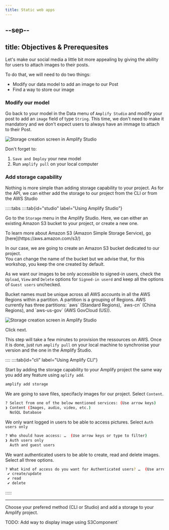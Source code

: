 ```yaml
---
title: Static web apps
---
```


--sep--
---
title: Objectives & Prerequesites
---

Let's make our social media a little bit more appealing by giving the ability for users to attach images to their posts.

To do that, we will need to do two things:
 - Modify our data model to add an image to our Post
 - Find a way to store our image


### Modify our model

Go back to your model in the Data menu of `Amplify Studio` and modify your post to add an `image` field of type `String`. This time, we don't need to make it mandatory and we don't expect users to always have an immage to attach to their Post.

![Storage creation screen in Amplify Studio](/media/storage_postmodel_image.png)

Don't forget to:
 1. `Save and Deploy` your new model
 2. Run `amplify pull` on your local computer

### Add storage capability

Nothing is more simple than adding storage capability to your project.
As for the API, we can either add the storage to our project from the CLI or from the AWS Studio

:::::tabs
::::tab{id="studio" label="Using Amplify Studio"}

Go to the `Storage` menu in the Amplify Studio. Here, we can either an existing Amazon S3 bucket to your project, or create a new one.

<div class="box info">
To learn more about Amazon S3 (Amazon Simple Storage Service), go [here](https://aws.amazon.com/s3/)
</div>

In our case, we are going to create an Amazon S3 bucket dedicated to our project.  
You can change the name of the bucket but we advise that, for this workshop, you keep the one created by default.  

As we want our images to be only accessible to signed-in users, check the `Upload`, `View` and `Delete` options for `Signed-in userd` and keep all the options of `Guest users` unchecked.

<div class="box info">
Bucket names must be unique across all AWS accounts in all the AWS Regions within a partition. A partition is a grouping of Regions. AWS currently has three partitions: `aws` (Standard Regions), `aws-cn` (China Regions), and `aws-us-gov` (AWS GovCloud (US)).
</info>


![Storage creation screen in Amplify Studio](/media/create-bucket_studio.png)

Click next.

This step will take a few minutes to provision the ressources on AWS. Once it is done, just run `amplify pull` on your local machine to synchronise your version and the one in the Amplify Studio.

::::
::::tab{id="cli" label="Using Amplify CLI"}

Start by adding the storage capability to your Amplify project the same way you add any feature using `aplify add`.

```bash
amplify add storage
```

We are going to save files, specifacly images for our project. Select `Content`.

```bash
? Select from one of the below mentioned services: (Use arrow keys)
❯ Content (Images, audio, video, etc.) 
  NoSQL Database 
```

We only want logged in users to be able to access pictures. Select `Auth users only`

```bash
? Who should have access: …  (Use arrow keys or type to filter)
❯ Auth users only
  Auth and guest users
```

We want authenticated users to be able to create, read and delete images. Select all three options.

```bash
? What kind of access do you want for Authenticated users? …  (Use arrow keys or type to filter)
 ✔ create/update
 ✔ read
 ✔ delete
```

:::::

---
<div class="box assignment">
Choose your prefered method (CLI or Studio) and add a storage to your Amplify project.
</div>

TODO: Add way to display image using S3Component`